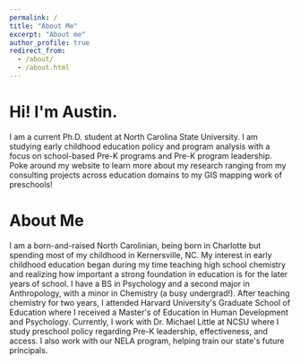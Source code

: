 ```yaml
---
permalink: /
title: "About Me"
excerpt: "About me"
author_profile: true
redirect_from: 
  - /about/
  - /about.html
---
```


Hi! I'm Austin. 
======
I am a current Ph.D. student at North Carolina State University. I am studying early childhood education policy and program analysis with a focus on school-based Pre-K programs and Pre-K program leadership. Poke around my website to learn more about my research ranging from my consulting projects across education domains to my GIS mapping work of preschools!

About Me
======
I am a born-and-raised North Carolinian, being born in Charlotte but spending most of my childhood in Kernersville, NC. My interest in early childhood education began during my time teaching high school chemistry and realizing how important a strong foundation in education is for the later years of school. I have a BS in Psychology and a second major in Anthropology, with a minor in Chemistry (a busy undergrad!). After teaching chemistry for two years, I attended Harvard University's Graduate School of Education where I received a Master's of Education in Human Development and Psychology. Currently, I work with Dr. Michael Little at NCSU where I study preschool policy regarding Pre-K leadership, effectiveness, and access. I also work with our NELA program, helping train our state's future principals. 
